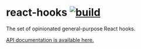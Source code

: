 # react-hooks [![build](https://github.com/smikhalevski/react-hooks/actions/workflows/master.yml/badge.svg?branch=master&event=push)](https://github.com/smikhalevski/react-hooks/actions/workflows/master.yml)

The set of opinionated general-purpose React hooks.

[API documentation is available here.](https://smikhalevski.github.io/react-hooks/)
